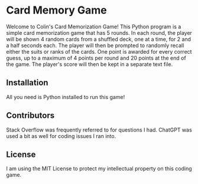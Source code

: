 # Card Memory Game

Welcome to Colin's Card Memorization Game! This Python program is a simple card memorization game that has 5 rounds. In each round, the player will be shown 4 random cards from a shuffled deck, one at a time, for 2 and a half seconds each. The player will then be prompted to randomly recall either the suits or ranks of the cards. One point is awarded for every correct guess, up to a maximum of 4 points per round and 20 points at the end of the game. The player's score will then be kept in a separate text file.

## Installation

All you need is Python installed to run this game!

## Contributors

Stack Overflow was frequently referred to for questions I had. ChatGPT was used a bit as well for coding issues I ran into.

## License

I am using the MIT License to protect my intellectual property on this coding game. 